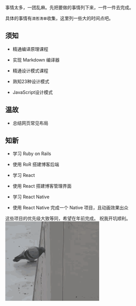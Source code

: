 事情太多，一团乱麻。先把要做的事情列下来，一件一件去完成。

具体的事情有`滴答清单`收集，这里列一些大的时间点吧。

## 须知
  - 精通编译原理课程
  - 实现 Markdown 编译器

  - 精通设计模式课程
  - 熟知23种设计模式
  - JavaScript设计模式

## 温故
  - 总结网页常见布局

## 知新
  - 学习 Ruby on Rails
  - 使用 RoR 搭建博客后端

  - 学习 React
  - 使用 React 搭建博客管理界面

  - 学习 React Native
  - 使用 React Native 完成一个 Native 项目，且动画效果出众

这些项目的优先级大致等同，希望在年前完成。
祝我开坑顺利。
![_down](down.gif)
